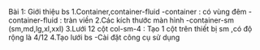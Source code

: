 Bài 1: Giới thiệu bs
1.Container,container-fluid
-container : có vùng đêm
-container-fluid : tràn viền
2.Các kích thước màn hình
-container-sm 
(sm,md,lg,xl,xxl)
3.Lưới 12 cột
col-sm-4 : Tạo 1 cột trên thiết bị sm ,có độ rộng là 4/12
4.Tạo lưới bs
-Cài đặt công cụ sử dụng